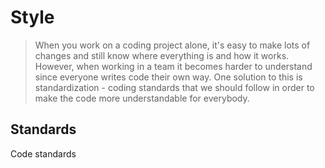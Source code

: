 # Style

> When you work on a coding project alone, it's easy to make lots of changes 
and still know where everything is and how it works. However, when working 
in a team it becomes harder to understand since everyone writes code their 
own way. One solution to this is standardization - coding standards that 
we should follow in order to make the code more understandable for 
everybody.

## Standards

Code standards

